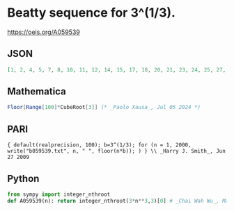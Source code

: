 # Beatty sequence for 3^\(1/3\)\.
https://oeis.org/A059539
## JSON
```JSON
[1, 2, 4, 5, 7, 8, 10, 11, 12, 14, 15, 17, 18, 20, 21, 23, 24, 25, 27, 28, 30, 31, 33, 34, 36, 37, 38, 40, 41, 43, 44, 46, 47, 49, 50, 51, 53, 54, 56, 57, 59, 60, 62, 63, 64, 66, 67, 69, 70, 72, 73, 74, 76, 77, 79, 80, 82, 83, 85, 86, 87, 89, 90, 92, 93, 95, 96, 98, 99, 100]
```
## Mathematica
```Mathematica
Floor[Range[100]*CubeRoot[3]] (* _Paolo Xausa_, Jul 05 2024 *)
```
## PARI
```PARI
{ default(realprecision, 100); b=3^(1/3); for (n = 1, 2000, write("b059539.txt", n, " ", floor(n*b)); ) } \\ _Harry J. Smith_, Jun 27 2009
```
## Python
```Python
from sympy import integer_nthroot
def A059539(n): return integer_nthroot(3*n**3,3)[0] # _Chai Wah Wu_, Mar 16 2021
```
